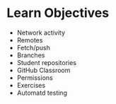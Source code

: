 # Learn Objectives

* Network activity
* Remotes
* Fetch/push
* Branches
* Student repositories
* GitHub Classroom
* Permissions
* Exercises
* Automatd testing

